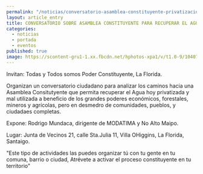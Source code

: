 ```yaml
---
permalink: "/noticias/conversatorio-asamblea-constituyente-privatizacion-agua-la-florida.html"
layout: article_entry
title: CONVERSATORIO SOBRE ASAMBLEA CONSTITUYENTE PARA RECUPERAR EL AGUA HOY PRIVATIZADA.
categories: 
  - noticias
  - portada
  - eventos
published: true
image: https://scontent-gru1-1.xx.fbcdn.net/hphotos-xpa1/v/t1.0-9/10407494_10153275030441397_7404097485617778429_n.png?oh=33bcea219b617d46a45ff6103d388d66&oe=55F9A541
---
```


Invitan: Todas y Todos somos Poder Constituyente, La Florida.

Organizan un conversatorio ciudadano para analizar los caminos hacia una Asamblea Consitutyente que permita recuperar el Agua hoy privatizada y mal utilizada a beneficio de los grandes poderes económicos, forestales, mineros y agrícolas, pero en desmedro de comunidades, pueblos, y ciudadaes completas.

Expone: Rodrigo Mundaca, dirigente de MODATIMA y No Alto Maipo.

Lugar: Junta de Vecinos 21, calle Sta.Julia 11, Villa OHiggins, La Florida, Santaigo.

"Este tipo de actividades las puedes organizar tú con tu gente en tu comuna, barrio o ciudad, Atrévete a activar el proceso constituyente en tu territorio"
